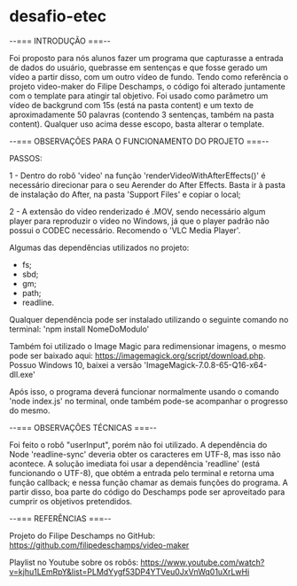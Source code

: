 # desafio-etec
--=== INTRODUÇÃO ===--

  Foi proposto para nós alunos fazer um programa que capturasse a entrada de dados do usuário, quebrasse em sentenças e que fosse gerado um vídeo a partir disso, com um outro vídeo de fundo.
Tendo como referência o projeto video-maker do Filipe Deschamps, o código foi alterado juntamente com o template para atingir tal objetivo.
  Foi usado como parâmetro um vídeo de backgrund com 15s (está na pasta content) e um texto de aproximadamente 50 palavras (contendo 3 sentenças, também na pasta content). Qualquer uso acima desse escopo, basta alterar o template.

--=== OBSERVAÇÕES PARA O FUNCIONAMENTO DO PROJETO ===--

  PASSOS:
  
  1 - Dentro do robô 'video' na função 'renderVideoWithAfterEffects()' é necessário direcionar para o seu Aerender do After Effects. Basta ir à pasta de instalação do After, na pasta 'Support Files' e copiar o local;
  
  2 - A extensão do vídeo renderizado é .MOV, sendo necessário algum player para reproduzir o vídeo no Windows, já que o player padrão não possui o CODEC necessário. Recomendo o 'VLC Media Player'.
  
   Algumas das dependências utilizados no projeto:
  - fs;
  - sbd;
  - gm;
  - path;
  - readline.
  
  Qualquer dependência pode ser instalado utilizando o seguinte comando no terminal: 'npm install NomeDoModulo'
  
  Também foi utilizado o Image Magic para redimensionar imagens, o mesmo pode ser baixado aqui: https://imagemagick.org/script/download.php.
  Possuo Windows 10, baixei a versão 'ImageMagick-7.0.8-65-Q16-x64-dll.exe'
  
  Após isso, o programa deverá funcionar normalmente usando o comando 'node index.js' no terminal, onde também pode-se acompanhar o progresso do mesmo.

--=== OBSERVAÇÕES TÉCNICAS ===--

  Foi feito o robô "userInput", porém não foi utilizado. A dependência do Node 'readline-sync' deveria obter os caracteres em UTF-8, mas isso não acontece. A solução imediata foi usar a dependência 'readline' (está funcionando o UTF-8), que obtém a entrada pelo terminal e retorna uma função callback; e nessa função chamar as demais funções do programa. A partir disso, boa parte do código do Deschamps pode ser aproveitado para cumprir os objetivos pretendidos.
  
  --=== REFERÊNCIAS ===--
  
  Projeto do Filipe Deschamps no GitHub: https://github.com/filipedeschamps/video-maker
  
  Playlist no Youtube sobre os robôs: https://www.youtube.com/watch?v=kjhu1LEmRpY&list=PLMdYygf53DP4YTVeu0JxVnWq01uXrLwHi
